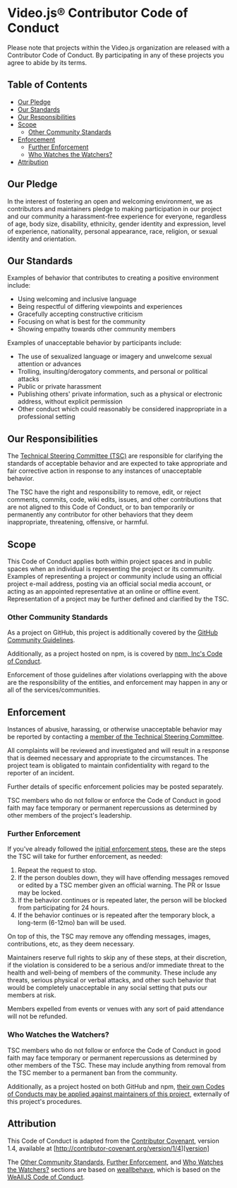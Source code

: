 # Video.js® Contributor Code of Conduct

Please note that projects within the Video.js organization are released with a Contributor Code of Conduct. By participating in any of these projects you agree to abide by its terms.

## Table of Contents

<!-- START doctoc generated TOC please keep comment here to allow auto update -->
<!-- DON'T EDIT THIS SECTION, INSTEAD RE-RUN doctoc TO UPDATE -->

- [Our Pledge](#our-pledge)
- [Our Standards](#our-standards)
- [Our Responsibilities](#our-responsibilities)
- [Scope](#scope)
  - [Other Community Standards](#other-community-standards)
- [Enforcement](#enforcement)
  - [Further Enforcement](#further-enforcement)
  - [Who Watches the Watchers?](#who-watches-the-watchers)
- [Attribution](#attribution)

<!-- END doctoc generated TOC please keep comment here to allow auto update -->

## Our Pledge

In the interest of fostering an open and welcoming environment, we as contributors and maintainers pledge to making participation in our project and our community a harassment-free experience for everyone, regardless of age, body size, disability, ethnicity, gender identity and expression, level of experience, nationality, personal appearance, race, religion, or sexual identity and orientation.

## Our Standards

Examples of behavior that contributes to creating a positive environment include:

* Using welcoming and inclusive language
* Being respectful of differing viewpoints and experiences
* Gracefully accepting constructive criticism
* Focusing on what is best for the community
* Showing empathy towards other community members

Examples of unacceptable behavior by participants include:

* The use of sexualized language or imagery and unwelcome sexual attention or advances
* Trolling, insulting/derogatory comments, and personal or political attacks
* Public or private harassment
* Publishing others' private information, such as a physical or electronic address, without explicit permission
* Other conduct which could reasonably be considered inappropriate in a professional setting

## Our Responsibilities

The [Technical Steering Committee (TSC)][tsc] are responsible for clarifying the standards of acceptable behavior and are expected to take appropriate and fair corrective action in response to any instances of unacceptable behavior.

The TSC have the right and responsibility to remove, edit, or reject comments, commits, code, wiki edits, issues, and other contributions that are not aligned to this Code of Conduct, or to ban temporarily or permanently any contributor for other behaviors that they deem inappropriate, threatening, offensive, or harmful.

## Scope

This Code of Conduct applies both within project spaces and in public spaces when an individual is representing the project or its community. Examples of representing a project or community include using an official project e-mail address, posting via an official social media account, or acting as an appointed representative at an online or offline event. Representation of a project may be further defined and clarified by the TSC.

### Other Community Standards

As a project on GitHub, this project is additionally covered by the [GitHub Community Guidelines](https://help.github.com/articles/github-community-guidelines/).

Additionally, as a project hosted on npm, is is covered by [npm, Inc's Code of Conduct](https://www.npmjs.com/policies/conduct).

Enforcement of those guidelines after violations overlapping with the above are the responsibility of the entities, and enforcement may happen in any or all of the services/communities.

## Enforcement

Instances of abusive, harassing, or otherwise unacceptable behavior may be reported by contacting a [member of the Technical Steering Committee][tsc].

All complaints will be reviewed and investigated and will result in a response that is deemed necessary and appropriate to the circumstances. The project team is obligated to maintain confidentiality with regard to the reporter of an incident.

Further details of specific enforcement policies may be posted separately.

TSC members who do not follow or enforce the Code of Conduct in good faith may face temporary or permanent repercussions as determined by other members of the project's leadership.

### Further Enforcement

If you've already followed the [initial enforcement steps](#enforcement), these are the steps the TSC will take for further enforcement, as needed:

1. Repeat the request to stop.
1. If the person doubles down, they will have offending messages removed or edited by a TSC member given an official warning. The PR or Issue may be locked.
1. If the behavior continues or is repeated later, the person will be blocked from participating for 24 hours.
1. If the behavior continues or is repeated after the temporary block, a long-term (6-12mo) ban will be used.

On top of this, the TSC may remove any offending messages, images, contributions, etc, as they deem necessary.

Maintainers reserve full rights to skip any of these steps, at their discretion, if the violation is considered to be a serious and/or immediate threat to the health and well-being of members of the community. These include any threats, serious physical or verbal attacks, and other such behavior that would be completely unacceptable in any social setting that puts our members at risk.

Members expelled from events or venues with any sort of paid attendance will not be refunded.

### Who Watches the Watchers?

TSC members who do not follow or enforce the Code of Conduct in good faith may face temporary or permanent repercussions as determined by other members of the TSC. These may include anything from removal from the TSC member to a permanent ban from the community.

Additionally, as a project hosted on both GitHub and npm, [their own Codes of Conducts may be applied against maintainers of this project](#other-community-standards), externally of this project's procedures.

## Attribution

This Code of Conduct is adapted from the [Contributor Covenant][homepage], version 1.4, available at [http://contributor-covenant.org/version/1/4][version]

The [Other Community Standards](#other-community-standards), [Further Enforcement](#further-enforcement), and [Who Watches the Watchers?](#who-watches-the-watchers) sections are based on [weallbehave][weallbehave],
which is based on the [WeAllJS Code of Conduct][wealljs].

[homepage]: http://contributor-covenant.org
[version]: http://contributor-covenant.org/version/1/4/
[wealljs]: https://wealljs.org/code-of-conduct
[weallbehave]: https://npm.im/weallbehave
[tsc]: ./GOVERNANCE.md#current-tsc-members
